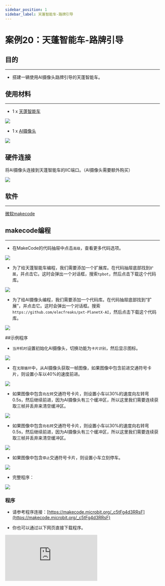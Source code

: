 ```yaml
---
sidebar_position: 1
sidebar_label: 天蓬智能车-路牌引导
---
```


# 案例20：天蓬智能车-路牌引导

## 目的
---
- 搭建一辆使用AI摄像头路牌引导的天蓬智能车。

## 使用材料
---

- 1 x [天蓬智能车](https://item.taobao.com/item.htm?spm=a1z10.5-c-s.w4002-18602834185.41.68d15ccfBFHNPy&id=618758535761)

![](./images/TPBot_tianpeng_case_20_01.png)

- 1 x  [AI摄像头](https://item.taobao.com/item.htm?spm=a1z10.1-c-s.w5003-22951491260.9.196458b3TgHzio&ft=t&id=632538261754&scene=taobao_shop)

![](./images/TPBot_tianpeng_case_20_02.png)





## 硬件连接

将AI摄像头连接到天蓬智能车的IIC端口。（AI摄像头需要额外购买）

![](./images/TPBot_tianpeng_case_20_03.png)

## 软件
---
[微软makecode](https://makecode.microbit.org/#)


## makecode编程
---


- 在MakeCode的代码抽屉中点击`高级`，查看更多代码选项。

![](./images/TPBot_tianpeng_case_20_04.png)

- 为了给天蓬智能车编程，我们需要添加一个扩展库。在代码抽屉底部找到`扩展`，并点击它。这时会弹出一个对话框，搜索`tpbot`，然后点击下载这个代码库。

![](./images/TPBot_tianpeng_case_20_05.png)

- 为了给AI摄像头编程，我们需要添加一个代码库。在代码抽屉底部找到“扩展”，并点击它。这时会弹出一个对话框。搜索 `https://github.com/elecfreaks/pxt-PlanetX-AI`，然后点击下载这个代码库。

![](./images/TPBot_tianpeng_case_20_06.png)



##示例程序

- `当开机时`设置初始化AI摄像头，切换功能为`卡片识别`，然后显示图标。

![](./images/TPBot_tianpeng_case_20_07.png)

- 在`无限循环`中，从AI摄像头获取一帧图像，如果图像中包含前进交通符号卡片，则设置小车以40%的速度前进。

![](./images/TPBot_tianpeng_case_20_08.png)

- 如果图像中包含`向左转`交通符号卡片，则设置小车以30%的速度向左转弯0.5s，然后继续前进，因为AI摄像头有三个缓冲区，所以这里我们需要连续获取三帧并丢弃来清空缓冲区。

![](./images/TPBot_tianpeng_case_20_09.png)

- 如果图像中包含`向右转`交通符号卡片，则设置小车以30%的速度向右转弯0.5s，然后继续前进，因为AI摄像头有三个缓冲区，所以这里我们需要连续获取三帧并丢弃来清空缓冲区。

![](./images/TPBot_tianpeng_case_20_10.png)

- 如果图像中包含`停止`交通符号卡片，则设置小车立刻停车。

![](./images/TPBot_tianpeng_case_20_11.png)

- 完整程序：

![](./images/TPBot_tianpeng_case_20_12.png)


### 程序
- 请参考程序连接：[https://makecode.microbit.org/_c5tFg4d3RRsF](https://makecode.microbit.org/_c5tFg4d3RRsF)

- 你也可以通过以下网页直接下载程序。

<div
    style={{
        position: 'relative',
        paddingBottom: '60%',
        overflow: 'hidden',
    }}
>
    <iframe
        src="https://makecode.microbit.org/_c5tFg4d3RRsF"
        frameborder="0"
        sandbox="allow-popups allow-forms allow-scripts allow-same-origin"
        style={{
            position: 'absolute',
            width: '100%',
            height: '100%',
        }}
    />
</div>
--
---


## python编程
---
添加天蓬智能车软件库：[https://www.elecfreaks.com/learn-cn/microbitKit/TPbot_tianpeng/TPbot-python.html](https://www.elecfreaks.com/learn-cn/microbitKit/TPbot_tianpeng/TPbot-python.html)
添加AI摄像头软件库：[https://www.elecfreaks.com/learn-cn/microbitplanetX/ai/Plant-X-EF05035-python.html](https://www.elecfreaks.com/learn-cn/microbitplanetX/ai/Plant-X-EF05035-python.html)

### 程序

```
from microbit import *
from AILens import *
from TPBot import *

tp = TPBOT()
ai = AILENS()
# 设置摄像头功能为卡片识别
ai.switch_function(Card)
while True:
    # 从摄像头获取一帧
    ai.get_image()
    if (ai.get_card_content() == "Forward"):
        tp.set_motors_speed(40,40)
    if (ai.get_card_content() == "Turn left"):
        tp.set_motors_speed(0,30)
        sleep(1000)
        tp.set_motors_speed(40,40)
        # 从摄像头获取三帧图像以清空缓存
        i = 0
        while i < 3:
          ai.get_image()
          i += 1
    if (ai.get_card_content() == "Turn right"):
        tp.set_motors_speed(30,0)
        sleep(1000)
        tp.set_motors_speed(40,40)
         # 从摄像头获取三帧图像以清空缓存
        i = 0
        while i < 3:
          ai.get_image()
          i += 1
    if (ai.get_card_content() == "Stop"):
        tp.set_motors_speed(0,0)

```


---
## 结论
---

当摄像头识别到向前进的卡片时，小车向前行驶，当摄像头识别到向左转的卡片时，小车向左转弯，然后向前行驶，当摄像头识别到向右转的卡片时，小车向右转弯，然后向前行驶，当摄像头识别到停止的卡片时，小车停止行驶。


## 思考
---


## 常见问题
---
Q:使用案例中的代码发现小车不能正常运行？
A:电池电量不足，增大程序中的小车速度参数的数值或者更换电池，并测试。
Q:使用案例中的代码发现AI摄像头突然无法初始化进入功能选择界面？
A:电池电量不足，请更换新电池，并测试。
## 相关阅读
---
